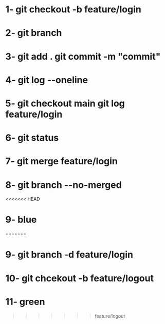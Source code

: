 #   1- git checkout -b feature/login
#   2- git branch
#   3- git add . git commit -m "commit"
#   4- git log --oneline
#   5- git checkout main git log feature/login
#   6- git status
#   7- git merge feature/login
#   8- git branch --no-merged
<<<<<<< HEAD
#   9- blue
=======
#   9- git branch -d feature/login
#   10- git chcekout -b feature/logout
#   11- green
>>>>>>> feature/logout
